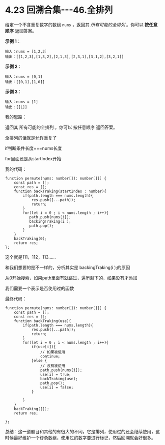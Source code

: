 ﻿
# 4.23 回溯合集---46.全排列

给定一个不含重复数字的数组 `nums` ，返回其 *所有可能的全排列* 。你可以 **按任意顺序** 返回答案。

 

**示例 1：**

```
输入：nums = [1,2,3]
输出：[[1,2,3],[1,3,2],[2,1,3],[2,3,1],[3,1,2],[3,2,1]]
```

**示例 2：**

```
输入：nums = [0,1]
输出：[[0,1],[1,0]]
```

**示例 3：**

```
输入：nums = [1]
输出：[[1]]
```

 我的思路：

返回其 所有可能的全排列 。你可以 按任意顺序 返回答案。

全排列的话就是允许重复了

if判断条件长度===nums长度

for里面还是从startIndex开始

我的代码：

```
function permute(nums: number[]): number[][] {
    const path = [];
    const res = [];
    function backTraking(startIndex : number){
        if(path.length === nums.length){
            res.push([...path]);
            return;
        }
        for(let i = 0 ; i < nums.length ; i++){
           path.push(nums[i]);
           backingTraking(i );
           path.pop();
        }
    }
    backTraking(0);
    return res;
};
```

这个就是111，112，113......

和我们想要的是不一样的，分析其实是 backingTraking(i );的原因

从0开始搜索，如果path里面有就跳过，遍历剩下的，如果没有才添加

我们需要一个表示是否使用过的函数

最终代码：

```
function permute(nums: number[]): number[][] {
    const path = [];
    const res = [];
    function backTraking(use){
        if(path.length === nums.length){
            res.push([...path]);
            return;
        }
        for(let i = 0 ; i < nums.length ; i++){
            if(use[i]){
                // 如果被使用
                continue;
            }else {
                // 没有被使用
                path.push(nums[i]);
                use[i] = true;
                backTraking(use);
                path.pop();
                use[i] = false;
            }

        }     
    }
    backTraking([]);
    return res;
    
};
```

总结：这一道题目和其他的有很大的不同，它是排列，使用过的还会继续使用，这时候最好维护一个舒勇数组，使用过的数字要进行标记，然后回溯就会好很多。

